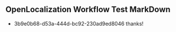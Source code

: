 ## OpenLocalization Workflow Test MarkDown
* 3b9e0b68-d53a-444d-bc92-230ad9ed8046 thanks!

<!--HONumber=Aug16_HO3-->


